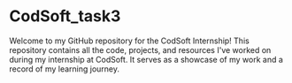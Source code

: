 # CodSoft_task3
Welcome to my GitHub repository for the CodSoft Internship! This repository contains all the code, projects, and resources I've worked on during my internship at CodSoft. It serves as a showcase of my work and a record of my learning journey.
